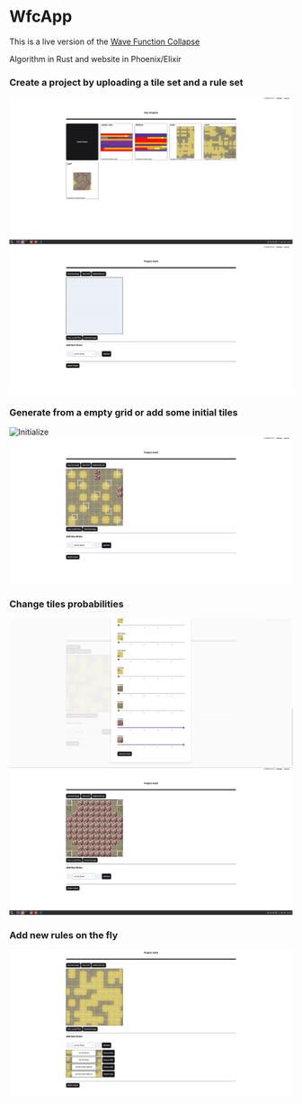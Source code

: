 # WfcApp

This is a live version of the [Wave Function Collapse](https://github.com/mxgmn/WaveFunctionCollapse)

Algorithm in Rust and website in Phoenix/Elixir

### Create a project by uploading a tile set and a rule set

![Projects](https://github.com/PietroPan/wfc_app/blob/main/pictures/projects.png)
![Project](https://github.com/PietroPan/wfc_app/blob/main/pictures/project.png)

### Generate from a empty grid or add some initial tiles

![Initialize](https://github.com/PietroPan/wfc_app/blob/main/pictures/intialize.png)
![Generate](https://github.com/PietroPan/wfc_app/blob/main/pictures/generate.png)

### Change tiles probabilities

![Probabilities](https://github.com/PietroPan/wfc_app/blob/main/pictures/probabilities.png)
![Rocks](https://github.com/PietroPan/wfc_app/blob/main/pictures/rocks.png)

### Add new rules on the fly

![Rules](https://github.com/PietroPan/wfc_app/blob/main/pictures/rules.png)